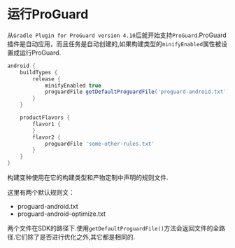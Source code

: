 # 运行ProGuard
从`Gradle Plugin for ProGuard version 4.10`后就开始支持`ProGuard`.ProGuard插件是自动应用，而且任务是自动创建的,如果构建类型的`minifyEnabled`属性被设置成运行ProGuard.
``` groovy
android {
    buildTypes {
        release {
            minifyEnabled true
            proguardFile getDefaultProguardFile('proguard-android.txt')
        }
    }

    productFlavors {
        flavor1 {
        }
        flavor2 {
            proguardFile 'some-other-rules.txt'
        }
    }
}
```
构建变种使用在它的构建类型和产物定制中声明的规则文件.

这里有两个默认规则文：
* proguard-android.txt
* proguard-android-optimize.txt

两个文件在SDK的路径下.使用`getDefaultProguardFile()`方法会返回文件的全路径.它们除了是否进行优化之外,其它都是相同的.
